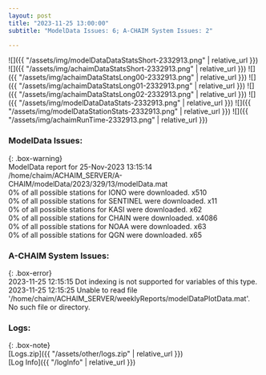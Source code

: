 ```yaml
---
layout: post
title: "2023-11-25 13:00:00"
subtitle: "ModelData Issues: 6; A-CHAIM System Issues: 2"

---
```


![]({{ "/assets/img/modelDataDataStatsShort-2332913.png" | relative_url }})
![]({{ "/assets/img/achaimDataStatsShort-2332913.png" | relative_url }})
![]({{ "/assets/img/achaimDataStatsLong00-2332913.png" | relative_url }})
![]({{ "/assets/img/achaimDataStatsLong01-2332913.png" | relative_url }})
![]({{ "/assets/img/achaimDataStatsLong02-2332913.png" | relative_url }})
![]({{ "/assets/img/modelDataDataStats-2332913.png" | relative_url }})
![]({{ "/assets/img/modelDataStationStats-2332913.png" | relative_url }})
![]({{ "/assets/img/achaimRunTime-2332913.png" | relative_url }})


### ModelData Issues:  
  
{: .box-warning}  
 ModelData report for 25-Nov-2023 13:15:14   
 /home/chaim/ACHAIM_SERVER/A-CHAIM/modelData/2023/329/13/modelData.mat   
 0% of all possible stations for IONO were downloaded. x510   
 0% of all possible stations for SENTINEL were downloaded. x11   
 0% of all possible stations for KASI were downloaded. x62   
 0% of all possible stations for CHAIN were downloaded. x4086   
 0% of all possible stations for NOAA were downloaded. x63   
 0% of all possible stations for QGN were downloaded. x65   
  
### A-CHAIM System Issues:  
  
{: .box-error}  
2023-11-25 12:15:15 Dot indexing is not supported for variables of this type.  
2023-11-25 12:15:25 Unable to read file '/home/chaim/ACHAIM_SERVER/weeklyReports/modelDataPlotData.mat'. No such file or directory.  

### Logs:  
  
{: .box-note}  
[Logs.zip]({{ "/assets/other/logs.zip" | relative_url }})  
[Log Info]({{ "/logInfo" | relative_url }})  
